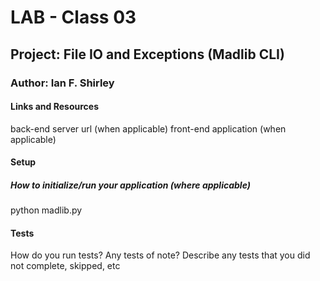 # LAB - Class 03

## Project: File IO and Exceptions (Madlib CLI)

### Author: Ian F. Shirley

#### Links and Resources
back-end server url (when applicable)
front-end application (when applicable)

#### Setup

##### How to initialize/run your application (where applicable)
python madlib.py

#### Tests
How do you run tests?
Any tests of note?
Describe any tests that you did not complete, skipped, etc